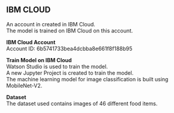 ## IBM CLOUD

An account in created in IBM Cloud.  
The model is trained on IBM Cloud on this account. 

**IBM Cloud Account**  
Account ID: 6b5741733bea4dcbba8e661f8f188b95  

**Train Model on IBM Cloud**  
Watson Studio is used to train the model.  
A new Jupyter Project is created to train the model.  
The machine learning model for image classification is built using MobileNet-V2.

**Dataset**  
The dataset used contains images of 46 different food items. 

